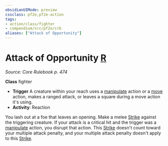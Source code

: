 ```yaml
---
obsidianUIMode: preview
cssclass: pf2e,pf2e-action
tags:
- action/class/fighter
- compendium/src/pf2e/crb
aliases: ["Attack of Opportunity"]
---
```

# Attack of Opportunity [R](/rules/core-rulebook/chapter-9-playing-the-game.md#Actions "Reaction")
*Source: Core Rulebook p. 474*  

**Class** fighter
- **Trigger** A creature within your reach uses a [manipulate](/rules/traits/manipulate.md) action or a [move](/rules/traits/move.md) action, makes a ranged attack, or leaves a square during a move action it's using.
- **Activity**: Reaction

You lash out at a foe that leaves an opening. Make a melee [Strike](/rules/actions/strike.md) against the triggering creature. If your attack is a critical hit and the trigger was a [manipulate](/rules/traits/manipulate.md) action, you disrupt that action. This [Strike](/rules/actions/strike.md) doesn't count toward your multiple attack penalty, and your multiple attack penalty doesn't apply to this [Strike](/rules/actions/strike.md).
